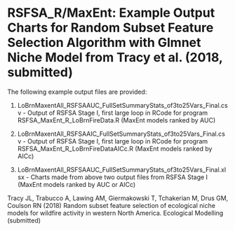 # RSFSA_R/MaxEnt: Example Output Charts for Random Subset Feature Selection Algorithm with Glmnet Niche Model from Tracy et al. (2018, submitted)

The following example output files are provided:

1) LoBrnMaxentAll_RSFSAAUC_FullSetSummaryStats_of3to25Vars_Final.csv - Output of RSFSA Stage I, first large loop in RCode for program RSFSA_MaxEnt_R_LoBrnFireData.R (MaxEnt models ranked by AUC)

2) LoBrnMaxentAll_RSFSAAIC_FullSetSummaryStats_of3to25Vars_Final.csv - Output of RSFSA Stage I, first large loop in RCode for program RSFSA_MaxEnt_R_LoBrnFireDataAICc.R (MaxEnt models ranked by AICc)

3) LoBrnMaxentAll_RSFSAAUC_FullSetSummaryStats_of3to25Vars_Final.xlsx - Charts made from above two output files from RSFSA Stage I (MaxEnt models ranked by AUC or AICc)

Tracy JL, Trabucco A, Lawing AM, Giermakowski T, Tchakerian M, Drus GM, Coulson RN
 (2018) Random subset feature selection of ecological niche models for wildfire activity in western North America. Ecological Modelling (submitted)
